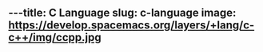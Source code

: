 ---title: C Language
slug: c-language
image: https://develop.spacemacs.org/layers/+lang/c-c++/img/ccpp.jpg
---
